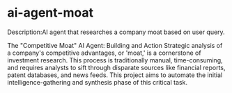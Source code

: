 # ai-agent-moat
Description:AI agent that researches a company moat based on user query.

The "Competitive Moat" AI Agent: Building and Action
Strategic analysis of a company's competitive advantages, or 'moat,' is a cornerstone of investment research. This process is traditionally manual, time-consuming, and requires analysts to sift through disparate sources like financial reports, patent databases, and news feeds. This project aims to automate the initial intelligence-gathering and synthesis phase of this critical task.
